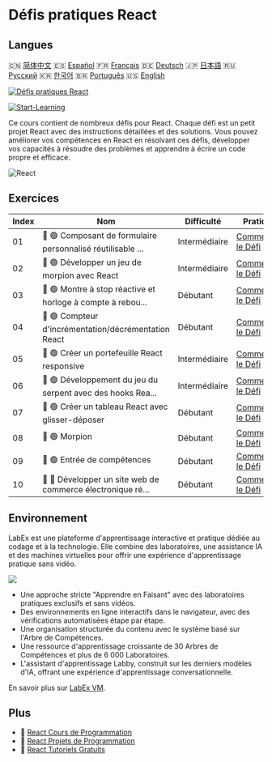 # Défis pratiques React

## Langues

🇨🇳 [简体中文](README_zh.md) 🇪🇸 [Español](README_es.md) 🇫🇷 [Français](README_fr.md) 🇩🇪 [Deutsch](README_de.md) 🇯🇵 [日本語](README_ja.md) 🇷🇺 [Русский](README_ru.md) 🇰🇷 [한국어](README_ko.md) 🇧🇷 [Português](README_pt.md) 🇺🇸 [English](README.md) 

[![Défis pratiques React](https://cover-creator.labex.io/react-practice-challenges.png?lang=fr)](https://labex.io/fr/courses/react-practice-challenges)

[![Start-Learning](https://img.shields.io/badge/Start-Learning-whitesmoke?style=for-the-badge)](https://labex.io/fr/courses/react-practice-challenges)

Ce cours contient de nombreux défis pour React. Chaque défi est un petit projet React avec des instructions détaillées et des solutions. Vous pouvez améliorer vos compétences en React en résolvant ces défis, développer vos capacités à résoudre des problèmes et apprendre à écrire un code propre et efficace.

![React](https://img.shields.io/badge/React-whitesmoke?style=for-the-badge&logo=react)


## Exercices

|   Index | Nom                                                         | Difficulté    | Pratique                                                                                                                           |
|---------|-------------------------------------------------------------|---------------|------------------------------------------------------------------------------------------------------------------------------------|
|      01 | 🎯 🟢 Composant de formulaire personnalisé réutilisable ... | Intermédiaire | <a target='_blank' href='https://labex.io/fr/labs/react-reusable-react-custom-form-component-67586'>Commencer le Défi</a>          |
|      02 | 🎯 🟢 Développer un jeu de morpion avec React               | Intermédiaire | <a target='_blank' href='https://labex.io/fr/labs/react-develop-tic-tac-toe-game-with-react-67587'>Commencer le Défi</a>           |
|      03 | 🎯 🟢 Montre à stop réactive et horloge à compte à rebou... | Débutant      | <a target='_blank' href='https://labex.io/fr/labs/react-reactive-stopwatch-and-countdown-timer-67593'>Commencer le Défi</a>        |
|      04 | 🎯 🟢 Compteur d'incrémentation/décrémentation React        | Débutant      | <a target='_blank' href='https://labex.io/fr/labs/react-react-increment-decrement-counter-67585'>Commencer le Défi</a>             |
|      05 | 🎯 🟢 Créer un portefeuille React responsive                | Intermédiaire | <a target='_blank' href='https://labex.io/fr/labs/react-build-responsive-react-portfolio-67591'>Commencer le Défi</a>              |
|      06 | 🎯 🟢 Développement du jeu du serpent avec des hooks Rea... | Intermédiaire | <a target='_blank' href='https://labex.io/fr/labs/react-developing-snake-game-with-react-hooks-67592'>Commencer le Défi</a>        |
|      07 | 🎯 🟢 Créer un tableau React avec glisser-déposer           | Débutant      | <a target='_blank' href='https://labex.io/fr/labs/react-build-drag-and-drop-react-board-67588'>Commencer le Défi</a>               |
|      08 | 🎯 🟢 Morpion                                               | Débutant      | <a target='_blank' href='https://labex.io/fr/labs/react-tik-tac-toe-67594'>Commencer le Défi</a>                                   |
|      09 | 🎯 🟢 Entrée de compétences                                 | Débutant      | <a target='_blank' href='https://labex.io/fr/labs/react-input-of-skills-67590'>Commencer le Défi</a>                               |
|      10 | 🎯 🔵 Développer un site web de commerce électronique ré... | Débutant      | <a target='_blank' href='https://labex.io/fr/labs/react-develop-reactive-ecommerce-website-with-react-67589'>Commencer le Défi</a> |

## Environnement

LabEx est une plateforme d'apprentissage interactive et pratique dédiée au codage et à la technologie. Elle combine des laboratoires, une assistance IA et des machines virtuelles pour offrir une expérience d'apprentissage pratique sans vidéo.

![](https://tutorial-screenshot.getvm.io/images/vm-1725247253.png)

- Une approche stricte "Apprendre en Faisant" avec des laboratoires pratiques exclusifs et sans vidéos.
- Des environnements en ligne interactifs dans le navigateur, avec des vérifications automatisées étape par étape.
- Une organisation structurée du contenu avec le système basé sur l'Arbre de Compétences.
- Une ressource d'apprentissage croissante de 30 Arbres de Compétences et plus de 6 000 Laboratoires.
- L'assistant d'apprentissage Labby, construit sur les derniers modèles d'IA, offrant une expérience d'apprentissage conversationnelle.

En savoir plus sur [LabEx VM](https://support.labex.io/using-labex/virtual-machine).

## Plus

- 🔗 [React Cours de Programmation](https://github.com/labex-labs/awesome-programming-courses)
- 🔗 [React Projets de Programmation](https://github.com/labex-labs/awesome-programming-projects)
- 🔗 [React Tutoriels Gratuits](https://github.com/labex-labs/react-free-tutorials)

